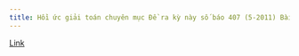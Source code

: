 ```yaml
---
title: Hồi ức giải toán chuyên mục Đề ra kỳ này số báo 407 (5-2011) Bài T9
---
```


[Link](https://drive.google.com/open?id=0B2L_djw49LqveGRBejQ5NlBIVEE)